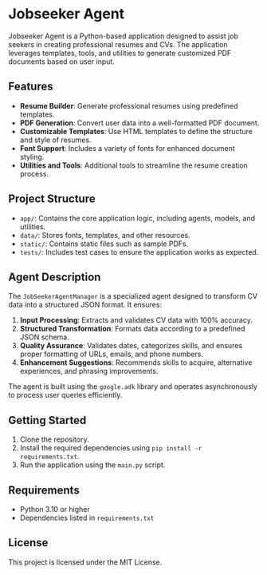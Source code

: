 # Jobseeker Agent

Jobseeker Agent is a Python-based application designed to assist job seekers in creating professional resumes and CVs. The application leverages templates, tools, and utilities to generate customized PDF documents based on user input.

## Features

- **Resume Builder**: Generate professional resumes using predefined templates.
- **PDF Generation**: Convert user data into a well-formatted PDF document.
- **Customizable Templates**: Use HTML templates to define the structure and style of resumes.
- **Font Support**: Includes a variety of fonts for enhanced document styling.
- **Utilities and Tools**: Additional tools to streamline the resume creation process.

## Project Structure

- `app/`: Contains the core application logic, including agents, models, and utilities.
- `data/`: Stores fonts, templates, and other resources.
- `static/`: Contains static files such as sample PDFs.
- `tests/`: Includes test cases to ensure the application works as expected.

## Agent Description

The `JobSeekerAgentManager` is a specialized agent designed to transform CV data into a structured JSON format. It ensures:

1. **Input Processing**: Extracts and validates CV data with 100% accuracy.
2. **Structured Transformation**: Formats data according to a predefined JSON schema.
3. **Quality Assurance**: Validates dates, categorizes skills, and ensures proper formatting of URLs, emails, and phone numbers.
4. **Enhancement Suggestions**: Recommends skills to acquire, alternative experiences, and phrasing improvements.

The agent is built using the `google.adk` library and operates asynchronously to process user queries efficiently.

## Getting Started

1. Clone the repository.
2. Install the required dependencies using `pip install -r requirements.txt`.
3. Run the application using the `main.py` script.

## Requirements

- Python 3.10 or higher
- Dependencies listed in `requirements.txt`

## License

This project is licensed under the MIT License.